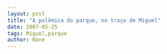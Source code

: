 ```yaml
---
layout: post
title: "A polêmica do parque, no traço de Miguel"
date: 2007-05-25
tags: Miguel,parque
author: None
---
```

 